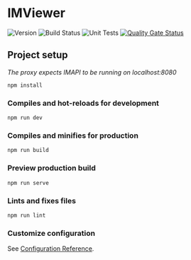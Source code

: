# IMViewer

![Version](https://s3.eu-west-2.amazonaws.com/endeavour-codebuild-output/badges/IMViewer/version.svg)
![Build Status](https://s3.eu-west-2.amazonaws.com/endeavour-codebuild-output/badges/IMViewer/build.svg)
![Unit Tests](https://s3.eu-west-2.amazonaws.com/endeavour-codebuild-output/badges/IMViewer/unit-test.svg)
[![Quality Gate Status](https://sonarcloud.io/api/project_badges/measure?project=endeavourhealth-discovery_IMViewer&metric=alert_status)](https://sonarcloud.io/dashboard?id=endeavourhealth-discovery_IMViewer)

## Project setup

_The proxy expects IMAPI to be running on localhost:8080_

```
npm install
```

### Compiles and hot-reloads for development

```
npm run dev
```

### Compiles and minifies for production

```
npm run build
```

### Preview production build

```
npm run serve
```

### Lints and fixes files

```
npm run lint
```

### Customize configuration

See [Configuration Reference](https://cli.vuejs.org/config/).
